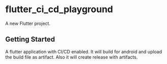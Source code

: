 # flutter_ci_cd_playground

A new Flutter project.

## Getting Started

A flutter application with CI/CD enabled. It will build for android and upload the build file as artifact. Also it will create release with artifacts.
